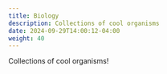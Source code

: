 ```yaml
---
title: Biology
description: Collections of cool organisms
date: 2024-09-29T14:00:12-04:00
weight: 40
---
```


Collections of cool organisms!

<!--more-->
